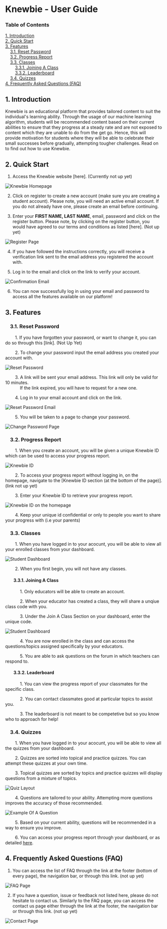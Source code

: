 # Knewbie - User Guide

### Table of Contents
[1. Introduction](#intro)  
[2. Quick Start](#quickstart)<br>
[3. Features](#features)<br>
&nbsp; &nbsp; [3.1. Reset Password](#pw)<br>
&nbsp; &nbsp; [3.2. Progress Report](#id)<br>
&nbsp; &nbsp; [3.3. Classes](#class)<br>
&nbsp; &nbsp; &nbsp; &nbsp; [3.3.1. Joining A Class](#view)<br>
&nbsp; &nbsp; &nbsp; &nbsp; [3.3.2. Leaderboard](#score)<br>
&nbsp; &nbsp; [3.4. Quizzes](#quiz)<br>
[4. Frequently Asked Questions (FAQ)](#faq)

## <a name="intro">1. Introduction</a><br>
Knewbie is an educational platform that provides tailored content to suit the individual's learning ability. Through the usage of our machine learning algorithm, students will be recommended content based on their current abilities to ensure that they progress at a steady rate and are not exposed to content which they are unable to do from the get go. Hence, this will provide motivation for students where they will be able to celebrate their small successes before gradually, attempting tougher challenges. Read on to find out how to use Knewbie.

## <a name="quickstart">2. Quick Start</a><br>
1. Access the Knewbie website [here]. (Currently not up yet)

![Knewbie Homepage](images/Homepage.png)

2. Click on register to create a new account (make sure you are creating a student account). Please note, you will need an active email account. If you do not already have one, please create an email before continuing.

3. Enter your **FIRST NAME, LAST NAME**, email, password and click on the register button. Please note, by clicking on the register button, you would have agreed to our terms and conditions as listed [here]. (Not up yet)

![Register Page](images/Register.png)

4. If you have followed the instructions correctly, you will receive a verification link sent to the email address you registered the account with.

5. Log in to the email and click on the link to verify your account.

![Confirmation Email](images/Confirmation.png)

6. You can now successfully log in using your email and password to access all the features available on our platform!

## <a name="features">3. Features</a><br>
### <a name="pw"> &nbsp; &nbsp; 3.1. Reset Password</a><br>
&nbsp; &nbsp; &nbsp; &nbsp; 1. If you have forgotten your password, or want to change it, you can do so through this [link]. (Not Up Yet)

&nbsp; &nbsp; &nbsp; &nbsp; 2. To change your password input the email address you created your account with.

![Reset Password](images/ResetPW.png)

&nbsp; &nbsp; &nbsp; &nbsp; 3. A link will be sent your email address. This link will only be valid for 10 minutes.<br> 
&nbsp; &nbsp; &nbsp; &nbsp; &nbsp; &nbsp; If the link expired, you will have to request for a new one.

&nbsp; &nbsp; &nbsp; &nbsp; 4. Log in to your email account and click on the link.

![Reset Password Email](images/ResetPWLink.png)

&nbsp; &nbsp; &nbsp; &nbsp; 5. You will be taken to a page to change your password.

![Change Password Page](images/ChangePW.png)

### <a name="id"> &nbsp; &nbsp; 3.2. Progress Report</a><br>
&nbsp; &nbsp; &nbsp; &nbsp; 1. When you create an account, you will be given a unique Knewbie ID which can be used to access your progress report.

![Knewbie ID](images/UniqueID.png)

&nbsp; &nbsp; &nbsp; &nbsp; 2. To access your progress report without logging in, on the homepage, navigate to the [Knewbie ID section (at the bottom of the page)]. (link not up yet)

&nbsp; &nbsp; &nbsp; &nbsp; 3. Enter your Knewbie ID to retrieve your progress report.

![Knewbie ID on the homepage](images/UniqueIDhome.png)

&nbsp; &nbsp; &nbsp; &nbsp; 4. Keep your unique id confidential or only to people you want to share your progress with (i.e your parents)

### <a name="class"> &nbsp; &nbsp; 3.3. Classes</a><br>
&nbsp; &nbsp; &nbsp; &nbsp; 1. When you have logged in to your acocunt, you will be able to view all your enrolled classes from your dashboard.

![Student Dashboard](images/ViewClass.png)

&nbsp; &nbsp; &nbsp; &nbsp; 2. When you first begin, you will not have any classes.

#### <a name="view"> &nbsp; &nbsp; &nbsp; &nbsp; 3.3.1. Joining A Class</a><br>
&nbsp; &nbsp; &nbsp; &nbsp; &nbsp; &nbsp; 1. Only educators will be able to create an account.

&nbsp; &nbsp; &nbsp; &nbsp; &nbsp; &nbsp; 2. When your educator has created a class, they will share a unqiue class code with you.

&nbsp; &nbsp; &nbsp; &nbsp; &nbsp; &nbsp; 3. Under the Join A Class Section on your dashboard, enter the unique code.

![Student Dashboard](images/JoinClass.png)

&nbsp; &nbsp; &nbsp; &nbsp; &nbsp; &nbsp; 4. You are now enrolled in the class and can access the questions/topics assigned specifically by your educators.

&nbsp; &nbsp; &nbsp; &nbsp; &nbsp; &nbsp; 5. You are able to ask questions on the forum in which teachers can respond to.

#### <a name="score"> &nbsp; &nbsp; &nbsp; &nbsp; 3.3.2. Leaderboard</a><br>
&nbsp; &nbsp; &nbsp; &nbsp; &nbsp; &nbsp; 1. You can view the progress report of your classmates for the specific class.

&nbsp; &nbsp; &nbsp; &nbsp; &nbsp; &nbsp; 2. You can contact classmates good at particular topics to assist you. 

&nbsp; &nbsp; &nbsp; &nbsp; &nbsp; &nbsp; 3. The leaderboard is not meant to be competetive but so you know who to approach for help!

### <a name="quiz"> &nbsp; &nbsp; 3.4. Quizzes</a><br>
&nbsp; &nbsp; &nbsp; &nbsp; 1. When you have logged in to your acocunt, you will be able to view all the quizzes from your dashboard.

&nbsp; &nbsp; &nbsp; &nbsp; 2. Quizzes are sorted into topical and practice quizzes. You can attempt these quizzes at your own time.

&nbsp; &nbsp; &nbsp; &nbsp; 3. Topical quizzes are sorted by topics and practice quizzes will display questions from a mixture of topics.

![Quiz Layout](images/Quiz.png)

&nbsp; &nbsp; &nbsp; &nbsp; 4. Questions are tailored to your ability. Attempting more questions improves the accuracy of those recommended.

![Example Of A Question](images/QuizQn.png)

&nbsp; &nbsp; &nbsp; &nbsp; 5. Based on your current ability, questions will be recommended in a way to ensure you improve.

&nbsp; &nbsp; &nbsp; &nbsp; 6. You can access your progress report through your dashboard, or as detailed [here](#id).

## <a name="faq">4. Frequently Asked Questions (FAQ)</a><br>
1. You can access the list of FAQ through the link at the footer (bottom of every page), the navigation bar, or through this link. (not up yet)

![FAQ Page](images/FAQ.png)

2. If you have a question, issue or feedback not listed here, please do not hesitate to contact us. Similarly to the FAQ page, you can access the contact us page either through the link at the footer, the navigation bar or through this link. (not up yet)

![Contact Page](images/Contact.png)
